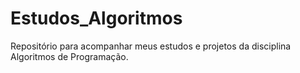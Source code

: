 # Estudos_Algoritmos
Repositório para acompanhar meus estudos e projetos da disciplina Algoritmos de Programação.
